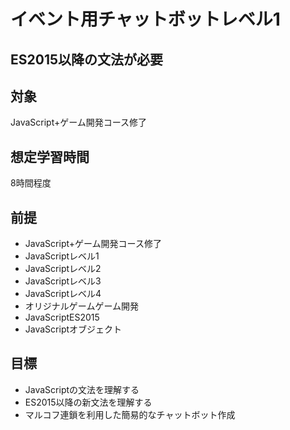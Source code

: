 # イベント用チャットボットレベル1
## ES2015以降の文法が必要

## 対象
JavaScript+ゲーム開発コース修了

## 想定学習時間
8時間程度

## 前提
* JavaScript+ゲーム開発コース修了
* JavaScriptレベル1
* JavaScriptレベル2
* JavaScriptレベル3
* JavaScriptレベル4
* オリジナルゲームゲーム開発
* JavaScriptES2015
* JavaScriptオブジェクト

## 目標
* JavaScriptの文法を理解する
* ES2015以降の新文法を理解する
* マルコフ連鎖を利用した簡易的なチャットボット作成
